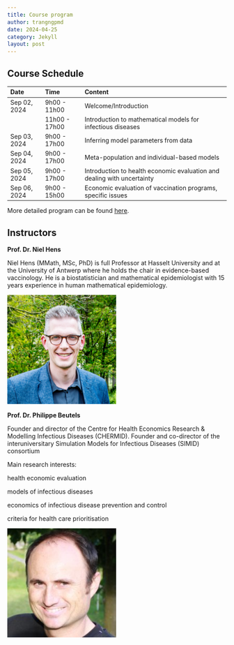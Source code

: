 ```yaml
---
title: Course program
author: trangngpmd
date: 2024-04-25
category: Jekyll
layout: post
---
```


## Course Schedule
<div class="table-wrapper" markdown="block">

|Date|Time|Content|
|:--|:--|:--|
|Sep 02, 2024|9h00 - 11h00|Welcome/Introduction|
||11h00 - 17h00|Introduction to mathematical models for infectious diseases|
|Sep 03, 2024|9h00 - 17h00|Inferring model parameters from data|
|Sep 04, 2024|9h00 - 17h00|Meta-population and individual-based models|
|Sep 05, 2024|9h00 - 17h00|Introduction to health economic evaluation and dealing with uncertainty|
|Sep 06, 2024|9h00 - 15h00|Economic evaluation of vaccination programs, specific issues|

</div>

More detailed program can be found [here][1].

## Instructors

**Prof. Dr. Niel Hens**

Niel Hens (MMath, MSc, PhD) is full Professor at Hasselt University and at the University of Antwerp where he holds the chair in evidence-based vaccinology. He is a biostatistician and mathematical epidemiologist with 15 years experience in human mathematical epidemiology.

<img src="assets/gitbook/images/hens.jpeg" width="250" height="250">

**Prof. Dr. Philippe Beutels**

Founder and director of the  Centre for Health Economics Research & Modelling Infectious Diseases (CHERMID).
Founder and co-director of the interuniversitary Simulation Models for Infectious Diseases (SIMID) consortium

Main research interests:

health economic evaluation

models of infectious diseases 

economics of infectious disease prevention and control

criteria for health care prioritisation

<img src="assets/gitbook/images/Beutels.jpg" width="250" height="250">




[1]: https://drive.google.com/drive/u/2/folders/19FmGUCSWb7y_sUGWbhgKljz33-bu53OI

